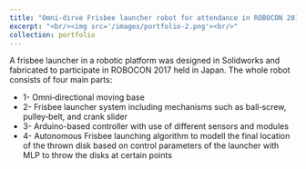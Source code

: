 ```yaml
---
title: "Omni-dirve Frisbee launcher robot for attendance in ROBOCON 2017, Japan "
excerpt: "<br/><img src='/images/portfolio-2.png'><br/>"
collection: portfolio
---
```


A frisbee launcher in a robotic platform was designed in Solidworks and fabricated to participate in ROBOCON 2017 held in Japan. The whole robot consists of four main parts: 
* 1- Omni‑directional moving base 
* 2- Frisbee launcher system including mechanisms such as ball‑screw, pulley‑belt, and crank slider
* 3- Arduino-based controller with use of different sensors and modules
* 4- Autonomous Frisbee launching algorithm to modell the final location of the thrown disk based on control parameters of the launcher with MLP to throw the disks at certain points




